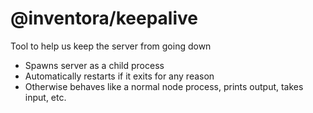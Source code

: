 # @inventora/keepalive

Tool to help us keep the server from going down

* Spawns server as a child process
* Automatically restarts if it exits for any reason
* Otherwise behaves like a normal node process, prints output, takes input, etc.
